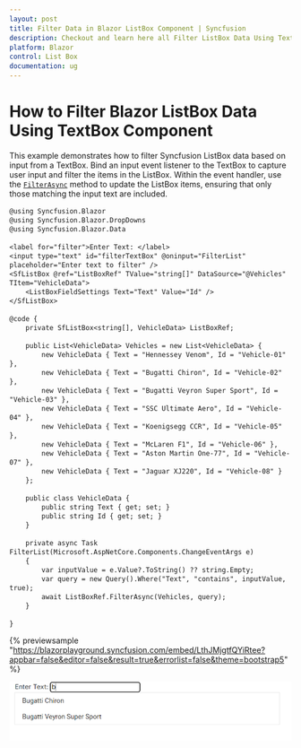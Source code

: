 ```yaml
---
layout: post
title: Filter Data in Blazor ListBox Component | Syncfusion
description: Checkout and learn here all Filter ListBox Data Using TextBox Component in Syncfusion Blazor ListBox component and much more.
platform: Blazor
control: List Box
documentation: ug
---
```


# How to Filter Blazor ListBox Data Using TextBox Component

This example demonstrates how to filter Syncfusion ListBox data based on input from a TextBox. Bind an input event listener to the TextBox to capture user input and filter the items in the ListBox. Within the event handler, use the [`FilterAsync`](https://help.syncfusion.com/cr/blazor/Syncfusion.Blazor.DropDowns.SfListBox-2.html#Syncfusion_Blazor_DropDowns_SfListBox_2_FilterAsync_System_Collections_Generic_IEnumerable__1__Syncfusion_Blazor_Data_Query_Syncfusion_Blazor_DropDowns_FieldSettingsModel_) method to update the ListBox items, ensuring that only those matching the input text are included.

```cshtml
@using Syncfusion.Blazor
@using Syncfusion.Blazor.DropDowns
@using Syncfusion.Blazor.Data

<label for="filter">Enter Text: </label>
<input type="text" id="filterTextBox" @oninput="FilterList" placeholder="Enter text to filter" />
<SfListBox @ref="ListBoxRef" TValue="string[]" DataSource="@Vehicles" TItem="VehicleData">
    <ListBoxFieldSettings Text="Text" Value="Id" />
</SfListBox>

@code {
    private SfListBox<string[], VehicleData> ListBoxRef;

    public List<VehicleData> Vehicles = new List<VehicleData> {
        new VehicleData { Text = "Hennessey Venom", Id = "Vehicle-01" },
        new VehicleData { Text = "Bugatti Chiron", Id = "Vehicle-02" },
        new VehicleData { Text = "Bugatti Veyron Super Sport", Id = "Vehicle-03" },
        new VehicleData { Text = "SSC Ultimate Aero", Id = "Vehicle-04" },
        new VehicleData { Text = "Koenigsegg CCR", Id = "Vehicle-05" },
        new VehicleData { Text = "McLaren F1", Id = "Vehicle-06" },
        new VehicleData { Text = "Aston Martin One-77", Id = "Vehicle-07" },
        new VehicleData { Text = "Jaguar XJ220", Id = "Vehicle-08" }
    };

    public class VehicleData {
        public string Text { get; set; }
        public string Id { get; set; }
    }

    private async Task FilterList(Microsoft.AspNetCore.Components.ChangeEventArgs e)
    {
        var inputValue = e.Value?.ToString() ?? string.Empty;
        var query = new Query().Where("Text", "contains", inputValue, true);
        await ListBoxRef.FilterAsync(Vehicles, query);
    }
    
}
```
{% previewsample "https://blazorplayground.syncfusion.com/embed/LthJMjgtfQYiRtee?appbar=false&editor=false&result=true&errorlist=false&theme=bootstrap5" %}

![Adding Items in Blazor ListBox](./../images/blazor-listbox-filter.png)